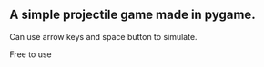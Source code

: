 <h2>A simple projectile game made in pygame.</h2>
Can use arrow keys and space button to simulate.
<p>Free to use</p>
